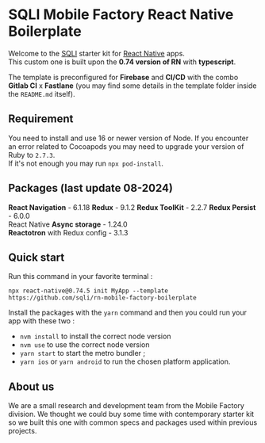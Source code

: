 # SQLI Mobile Factory React Native Boilerplate

Welcome to the [SQLI](https://github.com/sqli) starter kit for [React Native](https://reactnative.dev/) apps.  
This custom one is built upon the **0.74 version of RN** with **typescript**.

The template is preconfigured for **Firebase** and **CI/CD** with the combo **Gitlab CI** x **Fastlane** (you may find some details in the template folder inside the `README.md` itself).

## Requirement

You need to install and use 16 or newer version of Node.
If you encounter an error related to Cocoapods you may need to upgrade your version of Ruby to `2.7.3`.  
If it's not enough you may run `npx pod-install`.

## Packages (last update 08-2024)

**React Navigation** - 6.1.18
**Redux** - 9.1.2
**Redux ToolKit** - 2.2.7
**Redux Persist** - 6.0.0  
React Native **Async storage** - 1.24.0  
**Reactotron** with Redux config - 3.1.3

## Quick start

Run this command in your favorite terminal :

`npx react-native@0.74.5 init MyApp --template https://github.com/sqli/rn-mobile-factory-boilerplate`

Install the packages with the `yarn` command and then you could run your app with these two :

-   `nvm install` to install the correct node version
-   `nvm use` to use the correct node version
-   `yarn start` to start the metro bundler ;
-   `yarn ios` or `yarn android` to run the chosen platform application.

## About us

We are a small research and development team from the Mobile Factory division. We thought we could buy some time with contemporary starter kit so we built this one with common specs and packages used within previous projects.
